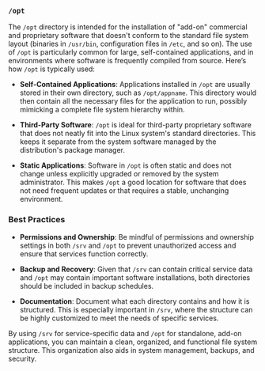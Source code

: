 
### `/opt`

The `/opt` directory is intended for the installation of "add-on" commercial and proprietary software that doesn't conform to the standard file system layout (binaries in `/usr/bin`, configuration files in `/etc`, and so on). The use of `/opt` is particularly common for large, self-contained applications, and in environments where software is frequently compiled from source. Here’s how `/opt` is typically used:

- **Self-Contained Applications**: Applications installed in `/opt` are usually stored in their own directory, such as `/opt/appname`. This directory would then contain all the necessary files for the application to run, possibly mimicking a complete file system hierarchy within.

- **Third-Party Software**: `/opt` is ideal for third-party proprietary software that does not neatly fit into the Linux system's standard directories. This keeps it separate from the system software managed by the distribution's package manager.

- **Static Applications**: Software in `/opt` is often static and does not change unless explicitly upgraded or removed by the system administrator. This makes `/opt` a good location for software that does not need frequent updates or that requires a stable, unchanging environment.

### Best Practices

- **Permissions and Ownership**: Be mindful of permissions and ownership settings in both `/srv` and `/opt` to prevent unauthorized access and ensure that services function correctly.

- **Backup and Recovery**: Given that `/srv` can contain critical service data and `/opt` may contain important software installations, both directories should be included in backup schedules.

- **Documentation**: Document what each directory contains and how it is structured. This is especially important in `/srv`, where the structure can be highly customized to meet the needs of specific services.

By using `/srv` for service-specific data and `/opt` for standalone, add-on applications, you can maintain a clean, organized, and functional file system structure. This organization also aids in system management, backups, and security.